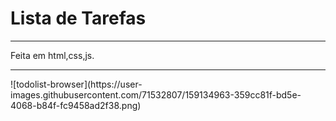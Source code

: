# Lista de Tarefas

<hr>
Feita em html,css,js.
<hr>
![todolist-browser](https://user-images.githubusercontent.com/71532807/159134963-359cc81f-bd5e-4068-b84f-fc9458ad2f38.png)
